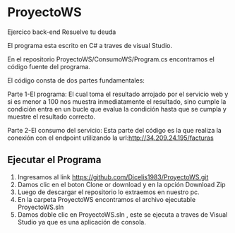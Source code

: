 # ProyectoWS
Ejercico back-end Resuelve tu deuda

El  programa esta escrito en C# a traves de visual Studio.

En el repositorio ProyectoWS/ConsumoWS/Program.cs  encontramos el código fuente  del programa.

El código consta de dos partes fundamentales:

Parte 1-El programa: El cual toma el resultado arrojado por el servicio web y si es menor a 100 nos muestra inmediatamente el resultado, sino cumple la condición entra en un bucle que evalua la condición hasta que se cumpla y muestre el resultado correcto.

Parte 2-El consumo del servicio: Esta parte del código es la que realiza la conexión  con el endpoint utilizando la url:http://34.209.24.195/facturas

## Ejecutar el Programa

1. Ingresamos al link https://github.com/Dicelis1983/ProyectoWS.git
2. Damos clic en el boton  Clone or download  y en la opción Download Zip
3. Luego de descargar el repositorio lo extraemos en nuestro pc.
4. En la carpeta  ProyectoWS  encontramos el archivo ejecutable ProyectoWS.sln
5. Damos doble clic en ProyectoWS.sln , este se ejecuta a traves de Visual Studio ya que es una aplicación de consola.





